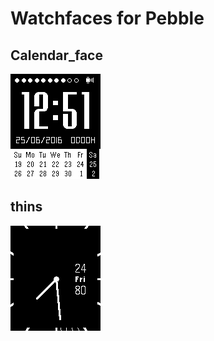 # Watchfaces for Pebble

## Calendar_face
![image](https://github.com/qwqert/Pebble_watchfaces/raw/master/calendar_face/screenshot/screenshot_1.png)

## thins
![image](https://github.com/qwqert/Pebble_watchfaces/raw/master/thins/screenshot/pebble_screenshot_2016-06-24_19-30-00.png)

